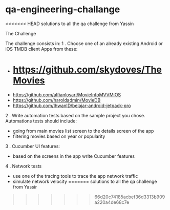 # qa-engineering-challange
<<<<<<< HEAD
solutions to all the qa challenge from Yassin


The Challenge

The challenge consists in:
1 . Choose one of an already existing Android or iOS TMDB client Apps from these:
- # **https://github.com/skydoves/TheMovies**
- https://github.com/alfianlosari/MovieInfoMVVMiOS
- https://github.com/haroldadmin/MovieDB
- https://github.com/IhwanID/belajar-android-jetpack-pro

2 . Write automation tests based on the sample project you chose. Automations tests should include:
- going from main movies list screen to the details screen of the app
- filtering movies based on year or popularity

3 . Cucumber UI features:
- based on the screens in the app write Cucumber features

4 . Network tests
- use one of the tracing tools to trace the app network traffic
- simulate network velocity
=======
solutions to all the qa challenge from Yassir
>>>>>>> 66d20c74185acbef36d3313b909a220a4de68c7e
